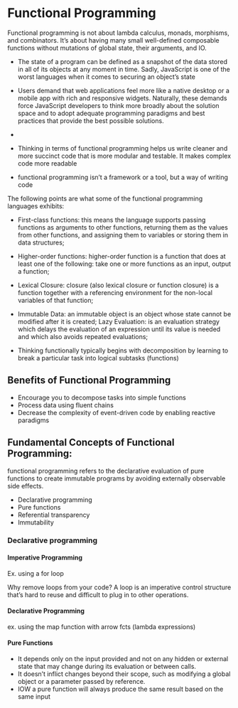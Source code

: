 # Functional Programming

Functional programming is not about lambda calculus, monads, morphisms, and combinators. It’s about having many small well-defined composable functions without mutations of global state, their arguments, and IO.

- The state of a program can be defined as a snapshot of the data stored in all of its objects at any moment in time. Sadly, JavaScript is one of the worst languages when it comes to securing an object’s state

- Users demand that web applications feel more like a native desktop or a mobile app with rich and responsive widgets. Naturally, these demands force JavaScript developers to think more broadly about the solution space and to adopt adequate programming paradigms and best practices that provide the best possible solutions.

-

* Thinking in terms of functional programming helps us write cleaner and more succinct code that is more modular and testable. It makes complex code more readable

* functional programming isn’t a framework or a tool, but a way of writing code

The following points are what some of the functional programming languages exhibits:

- First-class functions: this means the language supports passing functions as arguments to other functions, returning them as the values from other functions, and assigning them to variables or storing them in data structures;
- Higher-order functions: higher-order function is a function that does at least one of the following: take one or more functions as an input, output a function;
- Lexical Closure: closure (also lexical closure or function closure) is a function together with a referencing environment for the non-local variables of that function;
- Immutable Data: an immutable object is an object whose state cannot be modified after it is created;
  Lazy Evaluation: is an evaluation strategy which delays the evaluation of an expression until its value is needed and which also avoids repeated evaluations;

- Thinking functionally typically begins with decomposition by learning to break a particular task into logical subtasks (functions)

## Benefits of Functional Programming

- Encourage you to decompose tasks into simple functions
- Process data using fluent chains
- Decrease the complexity of event-driven code by enabling reactive paradigms

## Fundamental Concepts of Functional Programming:

functional programming refers to the declarative evaluation of pure functions to create immutable programs by avoiding externally observable side effects.

- Declarative programming
- Pure functions
- Referential transparency
- Immutability

### Declarative programming

#### Imperative Programming

Ex. using a for loop

Why remove loops from your code? A loop is an imperative control structure that’s hard to reuse and difficult to plug in to other operations.

#### Declarative Programming

ex. using the map function with arrow fcts (lambda expressions)

#### Pure Functions

- It depends only on the input provided and not on any hidden or external state that may change during its evaluation or between calls.
- It doesn’t inflict changes beyond their scope, such as modifying a global object or a parameter passed by reference.
- IOW a pure function will always produce the same result based on the same input

